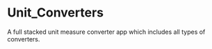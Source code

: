 # Unit_Converters
 A full stacked unit measure converter app which includes all types of converters.
